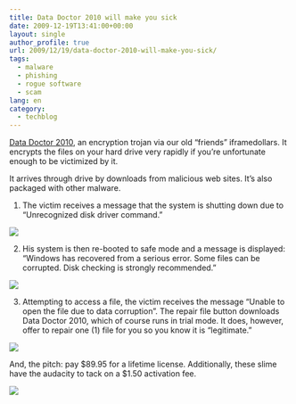 ```yaml
---
title: Data Doctor 2010 will make you sick
date: 2009-12-19T13:41:00+00:00
layout: single
author_profile: true
url: 2009/12/19/data-doctor-2010-will-make-you-sick/
tags:
  - malware
  - phishing
  - rogue software
  - scam
lang: en
category: 
  - techblog
---
```

[Data Doctor 2010](http://sites.google.com/site/boelectronic/computer/malware/list-of-common-malwares/data-doctor-2010), an encryption trojan via our old “friends” iframedollars. It encrypts the files on your hard drive very rapidly if you’re unfortunate enough to be victimized by it.

It arrives through drive by downloads from malicious web sites. It’s also packaged with other malware.

1. The victim receives a message that the system is shutting down due to “Unrecognized disk driver command.”

[![](http://1.bp.blogspot.com/_vaUVXcmC3OI/SyzP_LNyvMI/AAAAAAAAAac/6i9z2n3lmqY/s640/1.png)](http://1.bp.blogspot.com/_vaUVXcmC3OI/SyzP_LNyvMI/AAAAAAAAAac/6i9z2n3lmqY/s1600-h/1.png)


2. His system is then re-booted to safe mode and a message is displayed: “Windows has recovered from a serious error. Some files can be corrupted. Disk checking is strongly recommended.”

[![](http://2.bp.blogspot.com/_vaUVXcmC3OI/SyzP_-3M0uI/AAAAAAAAAak/Ses9odvviAI/s640/2.png)](http://2.bp.blogspot.com/_vaUVXcmC3OI/SyzP_-3M0uI/AAAAAAAAAak/Ses9odvviAI/s1600-h/2.png)

3. Attempting to access a file, the victim receives the message “Unable to open the file due to data corruption”. The repair file button downloads Data Doctor 2010, which of course runs in trial mode. It does, however, offer to repair one (1) file for you so you know it is “legitimate.”

[![](http://2.bp.blogspot.com/_vaUVXcmC3OI/SyzQB2I8jRI/AAAAAAAAAas/75Er0zESJiA/s640/3.png)](http://2.bp.blogspot.com/_vaUVXcmC3OI/SyzQB2I8jRI/AAAAAAAAAas/75Er0zESJiA/s1600-h/3.png)

And, the pitch: pay $89.95 for a lifetime license. Additionally, these slime have the audacity to tack on a $1.50 activation fee.

[![](http://1.bp.blogspot.com/_vaUVXcmC3OI/SyzQDXTpbFI/AAAAAAAAAa0/dJCU2hBmPCg/s640/payment_page.png)](http://1.bp.blogspot.com/_vaUVXcmC3OI/SyzQDXTpbFI/AAAAAAAAAa0/dJCU2hBmPCg/s1600-h/payment_page.png)
